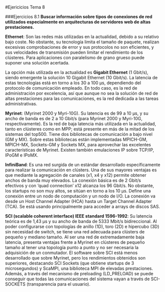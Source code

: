 #Ejericicios Tema 8

###Ejercicios 8.1
**Buscar información sobre tipos de conexiones de red utilizados especialmente en arquitecturas de servidores web de altas prestaciones.**

**Ethernet**: Son las redes más utilizadas en la actualidad, debido a su relativo bajo coste. No obstante, su tecnología limita el tamaño de paquete, realizan excesivas comprobaciones de error y sus protocolos no son eficientes, y sus velocidades de transmisión pueden limitar el rendimiento de los clústeres. Para aplicaciones con paralelismo de grano grueso puede suponer una solución acertada.

La opción más utilizada en la actualidad es **Gigabit Ethernet** (1 Gbit/s), siendo emergente la solución 10 Gigabit Ethernet (10 Gbit/s). La latencia de estas tecnologías está en torno a los 30 a 100 μs, dependiendo del protocolo de comunicación empleado. En todo caso, es la red de administración por excelencia, así que aunque no sea la solución de red de altas prestaciones para las comunicaciones, es la red dedicada a las tareas administrativas.

**Myrinet**: (Myrinet 2000 y Myri-10G). Su latencia es de 99 a 10 μs, y su ancho de banda es de 2 a 10 Gbit/s (para Myrinet 2000 y Myri-10G, respectivamente). Es la red de baja latencia más utilizada en la actualidad, tanto en clústeres como en MPP; está presente en más de la mitad de los sistemas del top500. Tiene dos bibliotecas de comunicación a bajo nivel (GM y MX). Sobre estas bibliotecas están implementadas MPICH-GM, MPICH-MX, Sockets-GM y Sockets MX, para aprovechar las excelentes características de Myrinet. Existen también emulaciones IP sobre TCP/IP, IPoGM e IPoMX.

**InfiniBand**: Es una red surgida de un estándar desarrollado específicamente para realizar la comunicación en clústers. Una de sus mayores ventajas es que mediante la agregación de canales (x1, x4 y x12) permite obtener anchos de banda muy elevados. La conexión básica es de 2 Gbit/s efectivos y con ‘quad connection’ x12 alcanza los 96 Gbit/s. No obstante, los startups no son muy altos, se sitúan en torno a los 10 μs. Define una conexión entre un nodo de computación y un nodo de I/O. La conexión va desde un Host Channel Adapter (HCA) hasta un Target Channel Adapter (TCA). Se está usando principalmente para acceder a arrays de discos SAS.

**SCI (scalable coherent interface) IEEE standard 1596-1992**: Su latencia teórica es de 1,43 μs y su ancho de banda de 5333 Mbit/s bidireccional. Al poder configurarse con topologías de anillo (1D), toro (2D) e hipercubo (3D) sin necesidad de switch, se tiene una red adecuada para clústers de pequeño y mediano tamaño. Al ser una red de extremadamente baja latencia, presenta ventajas frente a Myrinet en clústeres de pequeño tamaño al tener una topología punto a punto y no ser necesaria la adquisición de un conmutador. El software sobre SCI está menos desarrollado que sobre Myrinet, pero los rendimientos obtenidos son superiores, destacando SCI Sockets (que obtiene startups de 3 microsegundos) y ScaMPI, una biblioteca MPI de elevadas prestaciones. Además, a través del mecanismo de preloading (LD_PRELOAD) se puede conseguir que todas las comunicaciones del sistema vayan a través de SCI-SOCKETS (transparencia para el usuario).
